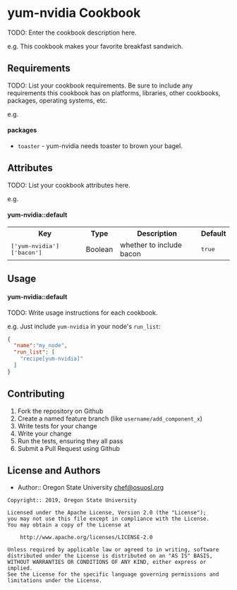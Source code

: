 yum-nvidia Cookbook
===================
TODO: Enter the cookbook description here.

e.g.
This cookbook makes your favorite breakfast sandwich.

Requirements
------------
TODO: List your cookbook requirements. Be sure to include any
requirements this cookbook has on platforms, libraries, other cookbooks,
packages, operating systems, etc.

e.g.
#### packages
- `toaster` - yum-nvidia needs toaster to brown your bagel.

Attributes
----------
TODO: List your cookbook attributes here.

e.g.
#### yum-nvidia::default
<table>
  <tr>
    <th>Key</th>
    <th>Type</th>
    <th>Description</th>
    <th>Default</th>
  </tr>
  <tr>
    <td><tt>['yum-nvidia']['bacon']</tt></td>
    <td>Boolean</td>
    <td>whether to include bacon</td>
    <td><tt>true</tt></td>
  </tr>
</table>

Usage
-----
#### yum-nvidia::default
TODO: Write usage instructions for each cookbook.

e.g.
Just include `yum-nvidia` in your node's `run_list`:

```json
{
  "name":"my_node",
  "run_list": [
    "recipe[yum-nvidia]"
  ]
}
```

Contributing
------------

1. Fork the repository on Github
2. Create a named feature branch (like `username/add_component_x`)
3. Write tests for your change
4. Write your change
5. Run the tests, ensuring they all pass
6. Submit a Pull Request using Github

License and Authors
-------------------
- Author:: Oregon State University <chef@osuosl.org>

```text
Copyright:: 2019, Oregon State University

Licensed under the Apache License, Version 2.0 (the "License");
you may not use this file except in compliance with the License.
You may obtain a copy of the License at

    http://www.apache.org/licenses/LICENSE-2.0

Unless required by applicable law or agreed to in writing, software
distributed under the License is distributed on an "AS IS" BASIS,
WITHOUT WARRANTIES OR CONDITIONS OF ANY KIND, either express or implied.
See the License for the specific language governing permissions and
limitations under the License.
```
